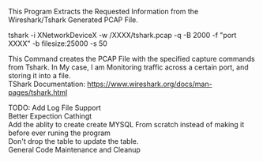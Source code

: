 This Program Extracts the Requested Information from the Wireshark/Tshark Generated PCAP File.<br/>



tshark -i XNetworkDeviceX -w /XXXX/tshark.pcap -q -B 2000 -f "port XXXX" -b filesize:25000 -s 50<br/>

This Command creates the PCAP File with the specified capture commands from Tshark. In My case, I am Monitoring traffic across a certain port, and storing it into a file.<br/>
TShark Documentation: https://www.wireshark.org/docs/man-pages/tshark.html<br/>


TODO:
Add Log File Support<br/>
Better Expection Cathingt<br/>
Add the ablity to create create MYSQL From scratch instead of making it before ever runing the program<br/>
Don't drop the table to update the table. <br/>
General Code Maintenance and Cleanup<br/>

